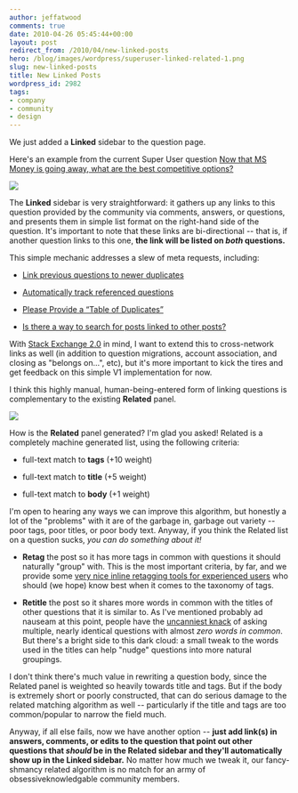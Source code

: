 ```yaml
---
author: jeffatwood
comments: true
date: 2010-04-26 05:45:44+00:00
layout: post
redirect_from: /2010/04/new-linked-posts
hero: /blog/images/wordpress/superuser-linked-related-1.png
slug: new-linked-posts
title: New Linked Posts
wordpress_id: 2982
tags:
- company
- community
- design
---
```



We just added a **Linked** sidebar to the question page.



Here's an example from the current Super User question [Now that MS Money is going away, what are the best competitive options?](http://superuser.com/questions/2769/now-that-ms-money-is-going-away-what-are-the-best-competitive-options)



![](/blog/images/wordpress/superuser-linked-related-1.png)



The **Linked** sidebar is very straightforward: it gathers up any links to this question provided by the community via comments, answers, or questions, and presents them in simple list format on the right-hand side of the question. It's important to note that these links are bi-directional -- that is, if another question links to this one, **the link will be listed on _both_ questions.**



This simple mechanic addresses a slew of meta requests, including:







  * [Link previous questions to newer duplicates](http://meta.stackoverflow.com/questions/40952/link-previous-questions-to-newer-duplicates)

  * [Automatically track referenced questions](http://meta.stackoverflow.com/questions/44643/automatically-track-referenced-questions)

  * [Please Provide a “Table of Duplicates”](http://meta.stackoverflow.com/questions/36366/please-provide-a-table-of-duplicates)

  * [Is there a way to search for posts linked to other posts?](http://meta.stackoverflow.com/questions/40463/is-there-a-way-to-search-for-posts-linked-to-other-posts)




With [Stack Exchange 2.0](http://blog.stackexchange.com/post/518474918/stack-exchange-2-0) in mind, I want to extend this to cross-network links as well (in addition to question migrations, account association, and closing as "belongs on...", etc), but it's more important to kick the tires and get feedback on this simple V1 implementation for now.



I think this highly manual, human-being-entered form of linking questions is complementary to the existing **Related** panel.



![](/blog/images/wordpress/superuser-linked-related-2.png)



How is the **Related** panel generated? I'm glad you asked! Related is a completely machine generated list, using the following criteria:







  * full-text match to **tags** (+10 weight)

  * full-text match to **title** (+5 weight)

  * full-text match to **body** (+1 weight)




I'm open to hearing any ways we can improve this algorithm, but honestly a lot of the "problems" with it are of the garbage in, garbage out variety -- poor tags, poor titles, or poor body text. Anyway, if you think the Related list on a question sucks, _you can do something about it!_







  * **Retag** the post so it has more tags in common with questions it should naturally "group" with. This is the most important criteria, by far, and we provide some [very nice inline retagging tools for experienced users](http://blog.stackoverflow.com/2010/04/new-10k-feature-inline-tagging/) who should (we hope) know best when it comes to the taxonomy of tags.

  * **Retitle** the post so it shares more words in common with the titles of other questions that it is similar to. As I've mentioned probably ad nauseam at this point, people have the [uncanniest knack](http://blog.stackoverflow.com/2008/10/stack-overflow-search-now-51-less-crappy/) of asking multiple, nearly identical questions with almost _zero words in common_. But there's a bright side to this dark cloud: a small tweak to the words used in the titles can help "nudge" questions into more natural groupings.




I don't think there's much value in rewriting a question body, since the Related panel is weighted so heavily towards title and tags. But if the body is extremely short or poorly constructed, that can do serious damage to the related matching algorithm as well -- particularly if the title and tags are too common/popular to narrow the field much.



Anyway, if all else fails, now we have another option -- **just add link(s) in answers, comments, or edits to the question that point out other questions that _should_ be in the Related sidebar and they'll automatically show up in the Linked sidebar.** No matter how much we tweak it, our fancy-shmancy related algorithm is no match for an army of obsessiveknowledgable community members.

